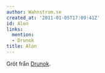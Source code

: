 ```yaml
---
author: Wahnstrom.se
created_at: '2011-01-05T17:09:41Z'
id: Alon
links:
  mention:
  - Drunok
title: Alon
---
```


Gröt från [Drunok].

  [Drunok]: Drunok